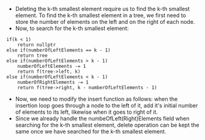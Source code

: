 - Deleting the k-th smallest element require us to find the k-th smallest element. To find the k-th smallest element in a tree, we first need to store the number of elements on the left and on the right of each node.
- Now, to search for the k-th smallest element:
```
if(k < 1)
    return nullptr
else if(numberOfLeftElements == k - 1)
    return tree
else if(numberOfLeftElements > k - 1)
    numberOfLeftElements -= 1
    return f(tree->left, k)
else if(numberOfLeftElements < k - 1)
    numberOfRightElements -= 1
    return f(tree->right, k - numberOfLeftElements - 1)
```
- Now, we need to modify the insert function as follows: when the insertion loop goes through a node to the left of it, add it's initial number of elements to its left, likewise when it goes to right of it.
- Since we already handle the numbeOfLeft(Right)Elements field when searching for the k-th smallest element, delete operation can be kept the same once we have searched for the k-th smallest element.
